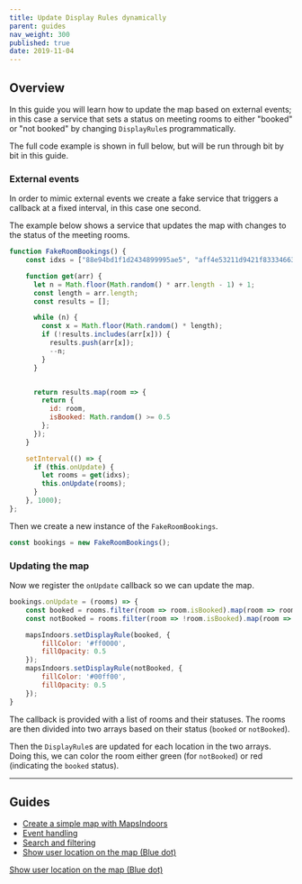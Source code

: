 ```yaml
---
title: Update Display Rules dynamically
parent: guides
nav_weight: 300
published: true
date: 2019-11-04
---
```


## Overview

In this guide you will learn how to update the map based on external events; in this case a service that sets a status on meeting rooms to either "booked" or "not booked" by changing `DisplayRule`s programmatically.

The full code example is shown in full below, but will be run through bit by bit in this guide.

<script async src="//jsfiddle.net/mapspeople/m62t9zyc/embed/html,result/"></script>

### External events

In order to mimic external events we create a fake service that triggers a callback at a fixed interval, in this case one second. 

The example below shows a service that updates the map with changes to the status of the meeting rooms.

```javascript
function FakeRoomBookings() {
    const idxs = ["88e94bd1f1d2434899995ae5", "aff4e53211d9421f83334663", "1b53174c2d714838ae78b3c3", "4fddc8609b18463ca19beaa6", "9dc244a52d364c40a0263e26", "4b9ba70d960b48d48796758e"];

    function get(arr) {
      let n = Math.floor(Math.random() * arr.length - 1) + 1;
      const length = arr.length;
      const results = [];

      while (n) {
        const x = Math.floor(Math.random() * length);
        if (!results.includes(arr[x])) {
          results.push(arr[x]);
          --n;
        }
      }


      return results.map(room => {
        return {
          id: room,
          isBooked: Math.random() >= 0.5
        };
      });
    }

    setInterval(() => {
      if (this.onUpdate) {
        let rooms = get(idxs);
        this.onUpdate(rooms);
      }
    }, 1000);
};
```

Then we create a new instance of the `FakeRoomBookings`.

```javascript
const bookings = new FakeRoomBookings();
```

### Updating the map

Now we register the `onUpdate` callback so we can update the map.

```javascript
bookings.onUpdate = (rooms) => {
    const booked = rooms.filter(room => room.isBooked).map(room => room.id);
    const notBooked = rooms.filter(room => !room.isBooked).map(room => room.id);;

    mapsIndoors.setDisplayRule(booked, {
        fillColor: '#ff0000',
        fillOpacity: 0.5
    });
    mapsIndoors.setDisplayRule(notBooked, {
        fillColor: '#00ff00',
        fillOpacity: 0.5
    });
}
```

The callback is provided with a list of rooms and their statuses. The rooms are then divided into two arrays based on their status (`booked` or `notBooked`).

Then the `DisplayRule`s are updated for each location in the two arrays. Doing this, we can color the room either green (for `notBooked`) or red (indicating the `booked` status).

---

## Guides

- [Create a simple map with MapsIndoors](/../web/v3/guides/simple_map/)
- [Event handling](/../web/v3/guides/using_events/)
- [Search and filtering](/../web/v3/guides/search_and_filtering/)
- [Show user location on the map (Blue dot)](/../web/v3/guides/show_users_position/)

[Show user location on the map (Blue dot)](/../web/v3/guides/show_users_position/)
